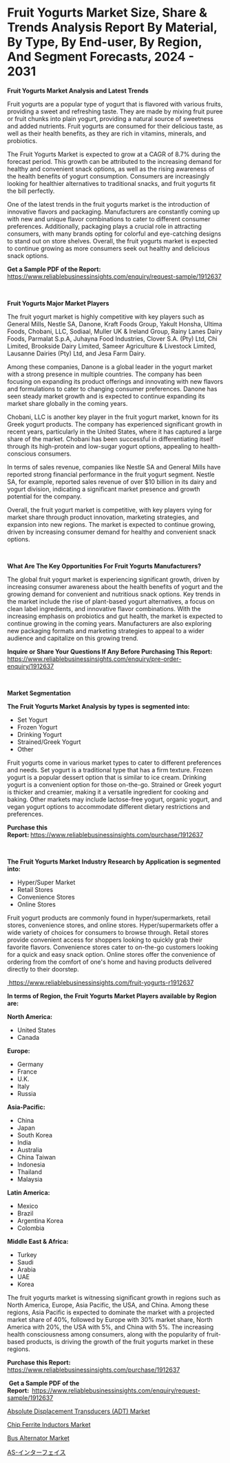 <p><h1>Fruit Yogurts Market Size, Share & Trends Analysis Report By Material, By Type, By End-user, By Region, And Segment Forecasts, 2024 - 2031</h1></p><p><strong>Fruit Yogurts Market Analysis and Latest Trends</strong></p>
<p><p>Fruit yogurts are a popular type of yogurt that is flavored with various fruits, providing a sweet and refreshing taste. They are made by mixing fruit puree or fruit chunks into plain yogurt, providing a natural source of sweetness and added nutrients. Fruit yogurts are consumed for their delicious taste, as well as their health benefits, as they are rich in vitamins, minerals, and probiotics.</p><p>The Fruit Yogurts Market is expected to grow at a CAGR of 8.7% during the forecast period. This growth can be attributed to the increasing demand for healthy and convenient snack options, as well as the rising awareness of the health benefits of yogurt consumption. Consumers are increasingly looking for healthier alternatives to traditional snacks, and fruit yogurts fit the bill perfectly.</p><p>One of the latest trends in the fruit yogurts market is the introduction of innovative flavors and packaging. Manufacturers are constantly coming up with new and unique flavor combinations to cater to different consumer preferences. Additionally, packaging plays a crucial role in attracting consumers, with many brands opting for colorful and eye-catching designs to stand out on store shelves. Overall, the fruit yogurts market is expected to continue growing as more consumers seek out healthy and delicious snack options.</p></p>
<p><strong>Get a Sample PDF of the Report:&nbsp;</strong> <a href="https://www.reliablebusinessinsights.com/enquiry/request-sample/1912637">https://www.reliablebusinessinsights.com/enquiry/request-sample/1912637</a></p>
<p>&nbsp;</p>
<p><strong>Fruit Yogurts Major Market Players</strong></p>
<p><p>The fruit yogurt market is highly competitive with key players such as General Mills, Nestle SA, Danone, Kraft Foods Group, Yakult Honsha, Ultima Foods, Chobani, LLC, Sodiaal, Muller UK & Ireland Group, Rainy Lanes Dairy Foods, Parmalat S.p.A, Juhayna Food Industries, Clover S.A. (Pty) Ltd, Chi Limited, Brookside Dairy Limited, Sameer Agriculture & Livestock Limited, Lausanne Dairies (Pty) Ltd, and Jesa Farm Dairy.</p><p>Among these companies, Danone is a global leader in the yogurt market with a strong presence in multiple countries. The company has been focusing on expanding its product offerings and innovating with new flavors and formulations to cater to changing consumer preferences. Danone has seen steady market growth and is expected to continue expanding its market share globally in the coming years.</p><p>Chobani, LLC is another key player in the fruit yogurt market, known for its Greek yogurt products. The company has experienced significant growth in recent years, particularly in the United States, where it has captured a large share of the market. Chobani has been successful in differentiating itself through its high-protein and low-sugar yogurt options, appealing to health-conscious consumers.</p><p>In terms of sales revenue, companies like Nestle SA and General Mills have reported strong financial performance in the fruit yogurt segment. Nestle SA, for example, reported sales revenue of over $10 billion in its dairy and yogurt division, indicating a significant market presence and growth potential for the company.</p><p>Overall, the fruit yogurt market is competitive, with key players vying for market share through product innovation, marketing strategies, and expansion into new regions. The market is expected to continue growing, driven by increasing consumer demand for healthy and convenient snack options.</p></p>
<p>&nbsp;</p>
<p><strong>What Are The Key Opportunities For Fruit Yogurts Manufacturers?</strong></p>
<p><p>The global fruit yogurt market is experiencing significant growth, driven by increasing consumer awareness about the health benefits of yogurt and the growing demand for convenient and nutritious snack options. Key trends in the market include the rise of plant-based yogurt alternatives, a focus on clean label ingredients, and innovative flavor combinations. With the increasing emphasis on probiotics and gut health, the market is expected to continue growing in the coming years. Manufacturers are also exploring new packaging formats and marketing strategies to appeal to a wider audience and capitalize on this growing trend.</p></p>
<p><strong>Inquire or Share Your Questions If Any Before Purchasing This Report:</strong> <a href="https://www.reliablebusinessinsights.com/enquiry/pre-order-enquiry/1912637">https://www.reliablebusinessinsights.com/enquiry/pre-order-enquiry/1912637</a></p>
<p>&nbsp;</p>
<p><strong>Market Segmentation</strong></p>
<p><strong>The Fruit Yogurts Market Analysis by types is segmented into:</strong></p>
<p><ul><li>Set Yogurt</li><li>Frozen Yogurt</li><li>Drinking Yogurt</li><li>Strained/Greek Yogurt</li><li>Other</li></ul></p>
<p><p>Fruit yogurts come in various market types to cater to different preferences and needs. Set yogurt is a traditional type that has a firm texture. Frozen yogurt is a popular dessert option that is similar to ice cream. Drinking yogurt is a convenient option for those on-the-go. Strained or Greek yogurt is thicker and creamier, making it a versatile ingredient for cooking and baking. Other markets may include lactose-free yogurt, organic yogurt, and vegan yogurt options to accommodate different dietary restrictions and preferences.</p></p>
<p><strong>Purchase this Report:&nbsp;</strong><a href="https://www.reliablebusinessinsights.com/purchase/1912637">https://www.reliablebusinessinsights.com/purchase/1912637</a></p>
<p>&nbsp;</p>
<p><strong>The Fruit Yogurts Market Industry Research by Application is segmented into:</strong></p>
<p><ul><li>Hyper/Super Market</li><li>Retail Stores</li><li>Convenience Stores</li><li>Online Stores</li></ul></p>
<p><p>Fruit yogurt products are commonly found in hyper/supermarkets, retail stores, convenience stores, and online stores. Hyper/supermarkets offer a wide variety of choices for consumers to browse through. Retail stores provide convenient access for shoppers looking to quickly grab their favorite flavors. Convenience stores cater to on-the-go customers looking for a quick and easy snack option. Online stores offer the convenience of ordering from the comfort of one's home and having products delivered directly to their doorstep.</p></p>
<p><a href="https://www.reliablebusinessinsights.com/fruit-yogurts-r1912637">&nbsp;https://www.reliablebusinessinsights.com/fruit-yogurts-r1912637</a></p>
<p><strong>In terms of Region, the Fruit Yogurts Market Players available by Region are:</strong></p>
<p>
    <p> <strong> North America: </strong>
        <ul>
            <li>United States</li>
            <li>Canada</li>
        </ul>
        </p> 
    <p> <strong> Europe: </strong>
        <ul>
            <li>Germany</li>
            <li>France</li>
            <li>U.K.</li>
            <li>Italy</li>
            <li>Russia</li>
        </ul>
        </p> 
    <p> <strong> Asia-Pacific: </strong>
        <ul>
            <li>China</li>
            <li>Japan</li>
            <li>South Korea</li>
            <li>India</li>
            <li>Australia</li>
            <li>China Taiwan</li>
            <li>Indonesia</li>
            <li>Thailand</li>
            <li>Malaysia</li>
        </ul>
        </p> 
    <p> <strong> Latin America: </strong>
        <ul>
            <li>Mexico</li>
            <li>Brazil</li>
            <li>Argentina Korea</li>
            <li>Colombia</li>
        </ul>
        </p> 
    <p> <strong> Middle East & Africa: </strong>
        <ul>
            <li>Turkey</li>
            <li>Saudi</li>
            <li>Arabia</li>
            <li>UAE</li>
            <li>Korea</li>
        </ul>
    </p>
    </p>
<p><p>The fruit yogurts market is witnessing significant growth in regions such as North America, Europe, Asia Pacific, the USA, and China. Among these regions, Asia Pacific is expected to dominate the market with a projected market share of 40%, followed by Europe with 30% market share, North America with 20%, the USA with 5%, and China with 5%. The increasing health consciousness among consumers, along with the popularity of fruit-based products, is driving the growth of the fruit yogurts market in these regions.</p></p>
<p><strong>Purchase this Report: </strong><a href="https://www.reliablebusinessinsights.com/purchase/1912637">https://www.reliablebusinessinsights.com/purchase/1912637</a></p>
<p>&nbsp;<strong>Get a Sample PDF of the Report:&nbsp;&nbsp;</strong><a href="https://www.reliablebusinessinsights.com/enquiry/request-sample/1912637">https://www.reliablebusinessinsights.com/enquiry/request-sample/1912637</a></p>
<p><strong></strong></p>
<p><p><a href="https://github.com/muhammadasraf467/Market-Research-Report-List-1/blob/main/absolute-displacement-transducers-adt-market.md">Absolute Displacement Transducers (ADT) Market</a></p><p><a href="https://github.com/gikababa4/Market-Research-Report-List-1/blob/main/chip-ferrite-inductors-market.md">Chip Ferrite Inductors Market</a></p><p><a href="https://issuu.com/reportprime-2/docs/bus-alternator-market-size-2030.pptx">Bus Alternator Market</a></p><p><a href="https://github.com/AbigaleHuel/Market-Research-Report-List-1/blob/main/4788328150909.md">AS-インターフェイス</a></p></p>